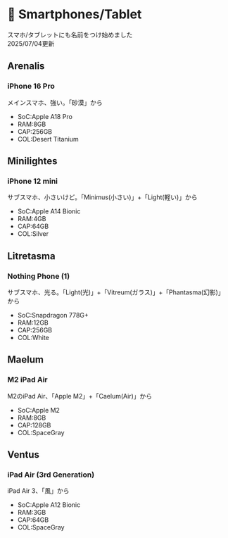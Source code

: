 # 📱 Smartphones/Tablet
スマホ/タブレットにも名前をつけ始めました
<br>2025/07/04更新

## Arenalis
### iPhone 16 Pro
メインスマホ、強い。「砂漠」から
- SoC:Apple A18 Pro
- RAM:8GB
- CAP:256GB
- COL:Desert Titanium

## Minilightes
### iPhone 12 mini
サブスマホ、小さいけど。「Minimus(小さい)」+「Light(軽い)」から
- SoC:Apple A14 Bionic
- RAM:4GB
- CAP:64GB
- COL:Silver

## Litretasma
### Nothing Phone (1)
サブスマホ、光る。「Light(光)」+「Vitreum(ガラス)」+「Phantasma(幻影)」から
- SoC:Snapdragon 778G+
- RAM:12GB
- CAP:256GB
- COL:White

## Maelum
### M2 iPad Air 
M2のiPad Air、「Apple M2」+「Caelum(Air)」から
- SoC:Apple M2
- RAM:8GB
- CAP:128GB
- COL:SpaceGray

## Ventus
### iPad Air (3rd Generation)
iPad Air 3、「風」から
- SoC:Apple A12 Bionic
- RAM:3GB
- CAP:64GB
- COL:SpaceGray
